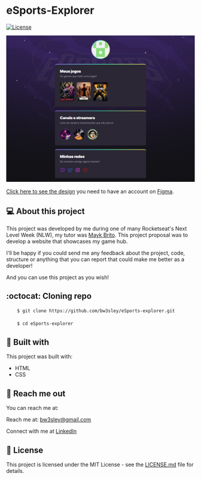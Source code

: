# eSports-Explorer

<a href="https://github.com/bw3sley/eSports-explorer/blob/main/LICENSE.md">
    <img src="https://img.shields.io/badge/license-MIT-blue.svg" alt="License"/>
</a>

</br>

![Preview Screen](./assets/esports-explorer-cover.png)

[Click here to see the design](https://www.figma.com/community/file/1150897317533332617) you need to have an account on [Figma](https://www.figma.com/).

## 💻 About this project

This project was developed by me during one of many Rocketseat's Next Level Week (NLW), my tutor was [Mayk Brito](https://www.github.com/maykbrito). This project proposal was to develop a website that showcases my game hub.

I'll be happy if you could send me any feedback about the project, code, structure or anything that you can report that could make me better as a developer!

And you can use this project as you wish!

## :octocat: Cloning repo

```bash
    $ git clone https://github.com/bw3sley/eSports-explorer.git
    
    $ cd eSports-explorer
```

## 🚀 Built with

This project was built with:    

- HTML
- CSS

## 📩 Reach me out

You can reach me at:

Reach me at: bw3sley@gmail.com

Connect with me at [LinkedIn](https://www.linkedin.com/in/bw3sley)

## 📝 License

This project is licensed under the MIT License - see the [LICENSE.md](./LICENSE.md) file for details.